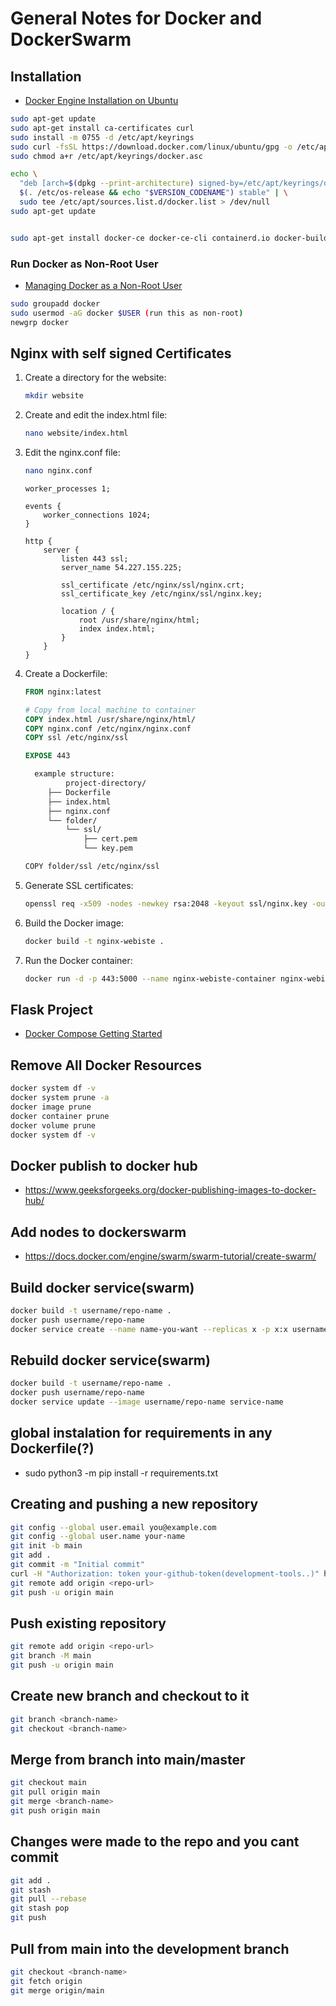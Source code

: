 # General Notes for Docker and DockerSwarm

## Installation

- [Docker Engine Installation on Ubuntu](https://docs.docker.com/engine/install/ubuntu/)

```bash
sudo apt-get update
sudo apt-get install ca-certificates curl
sudo install -m 0755 -d /etc/apt/keyrings
sudo curl -fsSL https://download.docker.com/linux/ubuntu/gpg -o /etc/apt/keyrings/docker.asc
sudo chmod a+r /etc/apt/keyrings/docker.asc

echo \
  "deb [arch=$(dpkg --print-architecture) signed-by=/etc/apt/keyrings/docker.asc] https://download.docker.com/linux/ubuntu \
  $(. /etc/os-release && echo "$VERSION_CODENAME") stable" | \
  sudo tee /etc/apt/sources.list.d/docker.list > /dev/null
sudo apt-get update


sudo apt-get install docker-ce docker-ce-cli containerd.io docker-buildx-plugin docker-compose-plugin
```

### Run Docker as Non-Root User

- [Managing Docker as a Non-Root User](https://docs.docker.com/engine/install/linux-postinstall/#manage-docker-as-a-non-root-user)

```bash
sudo groupadd docker
sudo usermod -aG docker $USER (run this as non-root)
newgrp docker
```

## Nginx with self signed Certificates

1. Create a directory for the website:

    ```bash
    mkdir website
    ```

2. Create and edit the index.html file:

    ```bash
    nano website/index.html
    ```

3. Edit the nginx.conf file:

    ```bash
    nano nginx.conf
    ```

    ```nginx
    worker_processes 1;

    events {
        worker_connections 1024;
    }

    http {
        server {
            listen 443 ssl;
            server_name 54.227.155.225;

            ssl_certificate /etc/nginx/ssl/nginx.crt;
            ssl_certificate_key /etc/nginx/ssl/nginx.key;

            location / {
                root /usr/share/nginx/html;
                index index.html;
            }
        }
    }
    ```

4. Create a Dockerfile:

    ```Dockerfile
    FROM nginx:latest

    # Copy from local machine to container
    COPY index.html /usr/share/nginx/html/
    COPY nginx.conf /etc/nginx/nginx.conf
    COPY ssl /etc/nginx/ssl

    EXPOSE 443
   ```
   ```bash
     example structure:
            project-directory/
        ├── Dockerfile
        ├── index.html
        ├── nginx.conf
        └── folder/
            └── ssl/
                ├── cert.pem
                └── key.pem

   COPY folder/ssl /etc/nginx/ssl
   ```
   
6. Generate SSL certificates:

    ```bash
    openssl req -x509 -nodes -newkey rsa:2048 -keyout ssl/nginx.key -out ssl/nginx.crt
    ```

7. Build the Docker image:

    ```bash
    docker build -t nginx-webiste .
    ```

8. Run the Docker container:

    ```bash
    docker run -d -p 443:5000 --name nginx-webiste-container nginx-webiste
    ```

## Flask Project

- [Docker Compose Getting Started](https://docs.docker.com/compose/gettingstarted/#step-1-set-up)

## Remove All Docker Resources

```bash
docker system df -v
docker system prune -a
docker image prune
docker container prune
docker volume prune
docker system df -v
```

## Docker publish to docker hub

- https://www.geeksforgeeks.org/docker-publishing-images-to-docker-hub/

## Add nodes to dockerswarm

- https://docs.docker.com/engine/swarm/swarm-tutorial/create-swarm/

## Build docker service(swarm)

```bash
docker build -t username/repo-name .
docker push username/repo-name
docker service create --name name-you-want --replicas x -p x:x username/repo-name
```

## Rebuild docker service(swarm)

```bash
docker build -t username/repo-name .
docker push username/repo-name
docker service update --image username/repo-name service-name
```


## global instalation for requirements in any Dockerfile(?)

- sudo python3 -m pip install -r requirements.txt

## Creating and pushing a new repository

```bash
git config --global user.email you@example.com
git config --global user.name your-name
git init -b main
git add .
git commit -m "Initial commit"
curl -H "Authorization: token your-github-token(development-tools..)" https://api.github.com/user/repos -d '{"name":"name-you-want"}'
git remote add origin <repo-url>
git push -u origin main
```

## Push existing repository

```bash
git remote add origin <repo-url>
git branch -M main
git push -u origin main
```

## Create new branch and checkout to it

```bash
git branch <branch-name>
git checkout <branch-name>
```

## Merge from branch into main/master

```bash
git checkout main
git pull origin main
git merge <branch-name>
git push origin main
```

## Changes were made to the repo and you cant commit

```bash
git add .
git stash
git pull --rebase
git stash pop
git push
```

## Pull from main into the development branch

```bash
git checkout <branch-name>
git fetch origin
git merge origin/main
```
